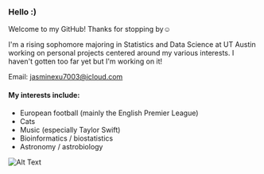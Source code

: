 ### Hello :)

Welcome to my GitHub! Thanks for stopping by☺️

I'm a rising sophomore majoring in Statistics and Data Science at UT Austin working on personal projects centered around my various interests. I haven't gotten too far yet but I'm working on it!

Email: jasminexu7003@icloud.com

#### My interests include: 
- European football (mainly the English Premier League)
- Cats
- Music (especially Taylor Swift)
- Bioinformatics / biostatistics
- Astronomy / astrobiology

![Alt Text](https://media.giphy.com/media/khFLsniJPR4hT7RicK/giphy.gif)


